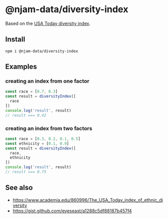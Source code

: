 # @njam-data/diversity-index

Based on the [USA Today diversity index](https://www.academia.edu/860996/The_USA_Today_index_of_ethnic_diversity).

## Install

```shell
npm i @njam-data/diversity-index
```

## Examples

### creating an index from one factor
```js
const race = [0.7, 0.3]
const result = diversityIndex([
  race
])
console.log('result', result)
// result === 0.42
```

### creating an index from two factors
```js
const race = [0.3, 0.2, 0.1, 0.5]
const ethnicity = [0.1, 0.9]
const result = diversityIndex([
  race,
  ethnicity
])
console.log('result', result)
// result === 0.75
```

## See also
- https://www.academia.edu/860996/The_USA_Today_index_of_ethnic_diversity
- https://gist.github.com/eyeseast/a1288c5df88187b457f4
